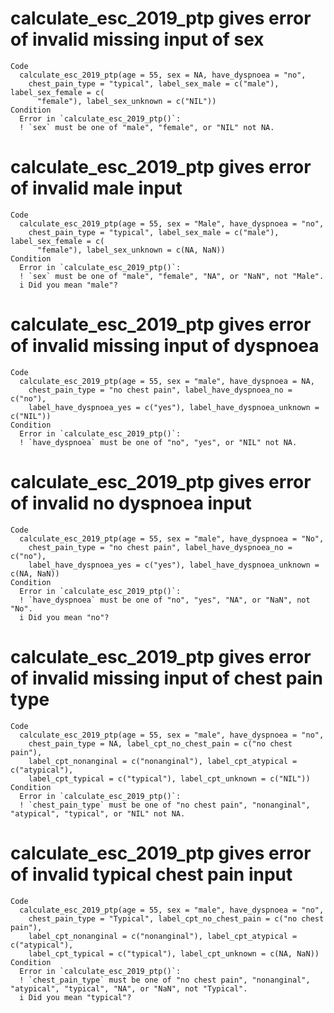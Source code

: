 # calculate_esc_2019_ptp gives error of invalid missing input of sex

    Code
      calculate_esc_2019_ptp(age = 55, sex = NA, have_dyspnoea = "no",
        chest_pain_type = "typical", label_sex_male = c("male"), label_sex_female = c(
          "female"), label_sex_unknown = c("NIL"))
    Condition
      Error in `calculate_esc_2019_ptp()`:
      ! `sex` must be one of "male", "female", or "NIL" not NA.

# calculate_esc_2019_ptp gives error of invalid male input

    Code
      calculate_esc_2019_ptp(age = 55, sex = "Male", have_dyspnoea = "no",
        chest_pain_type = "typical", label_sex_male = c("male"), label_sex_female = c(
          "female"), label_sex_unknown = c(NA, NaN))
    Condition
      Error in `calculate_esc_2019_ptp()`:
      ! `sex` must be one of "male", "female", "NA", or "NaN", not "Male".
      i Did you mean "male"?

# calculate_esc_2019_ptp gives error of invalid missing input of dyspnoea

    Code
      calculate_esc_2019_ptp(age = 55, sex = "male", have_dyspnoea = NA,
        chest_pain_type = "no chest pain", label_have_dyspnoea_no = c("no"),
        label_have_dyspnoea_yes = c("yes"), label_have_dyspnoea_unknown = c("NIL"))
    Condition
      Error in `calculate_esc_2019_ptp()`:
      ! `have_dyspnoea` must be one of "no", "yes", or "NIL" not NA.

# calculate_esc_2019_ptp gives error of invalid no dyspnoea input

    Code
      calculate_esc_2019_ptp(age = 55, sex = "male", have_dyspnoea = "No",
        chest_pain_type = "no chest pain", label_have_dyspnoea_no = c("no"),
        label_have_dyspnoea_yes = c("yes"), label_have_dyspnoea_unknown = c(NA, NaN))
    Condition
      Error in `calculate_esc_2019_ptp()`:
      ! `have_dyspnoea` must be one of "no", "yes", "NA", or "NaN", not "No".
      i Did you mean "no"?

# calculate_esc_2019_ptp gives error of invalid missing input of chest pain type

    Code
      calculate_esc_2019_ptp(age = 55, sex = "male", have_dyspnoea = "no",
        chest_pain_type = NA, label_cpt_no_chest_pain = c("no chest pain"),
        label_cpt_nonanginal = c("nonanginal"), label_cpt_atypical = c("atypical"),
        label_cpt_typical = c("typical"), label_cpt_unknown = c("NIL"))
    Condition
      Error in `calculate_esc_2019_ptp()`:
      ! `chest_pain_type` must be one of "no chest pain", "nonanginal", "atypical", "typical", or "NIL" not NA.

# calculate_esc_2019_ptp gives error of invalid typical chest pain input

    Code
      calculate_esc_2019_ptp(age = 55, sex = "male", have_dyspnoea = "no",
        chest_pain_type = "Typical", label_cpt_no_chest_pain = c("no chest pain"),
        label_cpt_nonanginal = c("nonanginal"), label_cpt_atypical = c("atypical"),
        label_cpt_typical = c("typical"), label_cpt_unknown = c(NA, NaN))
    Condition
      Error in `calculate_esc_2019_ptp()`:
      ! `chest_pain_type` must be one of "no chest pain", "nonanginal", "atypical", "typical", "NA", or "NaN", not "Typical".
      i Did you mean "typical"?

